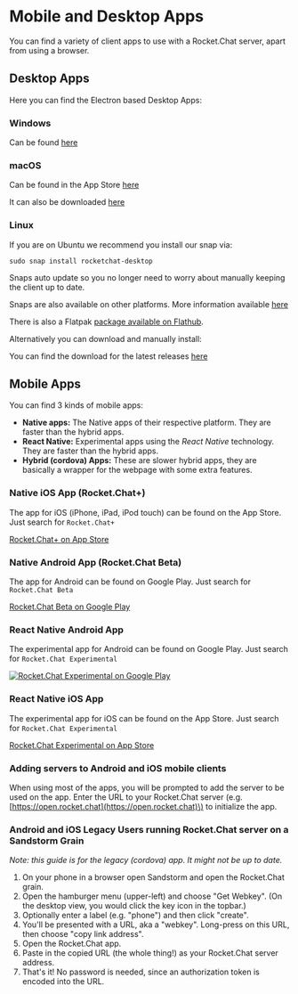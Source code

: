 # Mobile and Desktop Apps

You can find a variety of client apps to use with a Rocket.Chat server, apart from using a browser.

## Desktop Apps

Here you can find the Electron based Desktop Apps:

### Windows

Can be found [here](https://rocket.chat/install/)

### macOS

Can be found in the App Store [here](https://itunes.apple.com/app/rocket.chat/id1086818840)

It can also be downloaded [here](https://github.com/RocketChat/Rocket.Chat.Electron)

### Linux

If you are on Ubuntu we recommend you install our snap via:

```text
sudo snap install rocketchat-desktop
```

Snaps auto update so you no longer need to worry about manually keeping the client up to date.

Snaps are also available on other platforms. More information available [here](https://snapcraft.io/docs/core/install)

There is also a Flatpak [package available on Flathub](https://flathub.org/apps/details/chat.rocket.RocketChat).

Alternatively you can download and manually install:

You can find the download for the latest releases [here](https://github.com/RocketChat/Rocket.Chat.Electron/releases)

## Mobile Apps

You can find 3 kinds of mobile apps:

* **Native apps:** The Native apps of their respective platform. They are faster than the hybrid apps.
* **React Native:** Experimental apps using the _React Native_ technology. They are faster than the hybrid apps.
* **Hybrid \(cordova\) Apps:** These are slower hybrid apps, they are basically a wrapper for the webpage with some extra features.

### Native iOS App \(Rocket.Chat+\)

The app for iOS \(iPhone, iPad, iPod touch\) can be found on the App Store. Just search for `Rocket.Chat+`

[Rocket.Chat+ on App Store](https://itunes.apple.com/us/app/rocket-chat/id1148741252?mt=8)

### Native Android App \(Rocket.Chat Beta\)

The app for Android can be found on Google Play. Just search for `Rocket.Chat Beta`

[Rocket.Chat Beta on Google Play](https://play.google.com/store/apps/details?id=chat.rocket.android)

### React Native Android App

The experimental app for Android can be found on Google Play. Just search for `Rocket.Chat Experimental`

[![Rocket.Chat Experimental on Google Play](https://play.google.com/store/apps/details?id=chat.rocket.reactnative)](https://play.google.com/store/apps/details?id=chat.rocket.reactnative)

### React Native iOS App

The experimental app for iOS can be found on the App Store. Just search for `Rocket.Chat Experimental`

[Rocket.Chat Experimental on App Store](https://itunes.apple.com/us/app/rocket-chat-experimental/id1272915472)

### Adding servers to Android and iOS mobile clients

When using most of the apps, you will be prompted to add the server to be used on the app. Enter the URL to your Rocket.Chat server \(e.g. [https://open.rocket.chat](https://open.rocket.chat)\) to initialize the app.

### Android and iOS Legacy Users running Rocket.Chat server on a Sandstorm Grain

_Note: this guide is for the legacy \(cordova\) app. It might not be up to date._

1. On your phone in a browser open Sandstorm and open the Rocket.Chat grain.
2. Open the hamburger menu \(upper-left\) and choose "Get Webkey". \(On the desktop view, you would click the key icon in the topbar.\)
3. Optionally enter a label \(e.g. "phone"\) and then click "create".
4. You'll be presented with a URL, aka a "webkey". Long-press on this URL, then choose "copy link address".
5. Open the Rocket.Chat app.
6. Paste in the copied URL \(the whole thing!\) as your Rocket.Chat server address.
7. That's it! No password is needed, since an authorization token is encoded into the URL.

